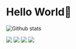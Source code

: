 # Hello World👋

![Github stats](https://github-readme-stats.vercel.app/api?username=PatelRis)


[![](https://road-to-kaggle-grandmaster.vercel.app/api/badges/patelris/competition)](https://www.kaggle.com/patelris)
[![](https://road-to-kaggle-grandmaster.vercel.app/api/badges/patelris/dataset)](https://www.kaggle.com/patelris)
[![](https://road-to-kaggle-grandmaster.vercel.app/api/badges/patelris/notebook)](https://www.kaggle.com/patelris)
[![](https://road-to-kaggle-grandmaster.vercel.app/api/badges/patelris/discussion)](https://www.kaggle.com/patelris)
